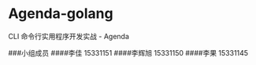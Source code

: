 # Agenda-golang
CLI 命令行实用程序开发实战 - Agenda

###小组成员
####李佳    15331151
####李辉旭  15331150
####李果    15331145
